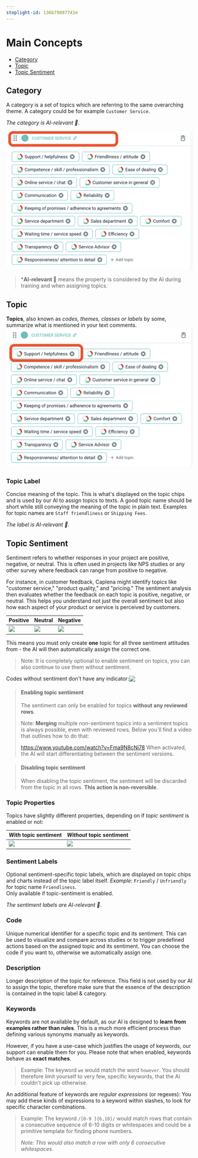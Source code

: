 ```yaml
---
stoplight-id: 136b79897741e
---
```


# Main Concepts

* [Category](#category)
* [Topic](#topic)
* [Topic Sentiment](#topic-sentiment)

## Category 

A category is a set of topics which are referring to the same overarching theme. A category could be for example `Customer Service`.

*The category is AI-relevant 🤖*.

![Screenshot 2024-08-27 at 15.17.16.png](<../assets/images/Screenshot 2024-08-27 at 15.17.16.png>)

<!-- theme: info -->

> ***AI-relevant 🤖** means the property is considered by the AI during training and when assigning topics.


## Topic

**Topics**, also known as *codes, themes, classes or labels* by some, summarize what is mentioned in your text comments.
![Screenshot 2024-08-27 at 15.20.34.png](<../assets/images/Screenshot 2024-08-27 at 15.20.34.png>)

### Topic Label

Concise meaning of the topic. This is what's displayed on the topic chips and is used by our AI to assign topics to texts. A good topic name should be short while still conveying the meaning of the topic in plain text. Examples for topic names are `Staff friendliness` or `Shipping Fees`.

*The label is AI-relevant 🤖*.

## Topic Sentiment
Sentiment refers to whether responses in your project are positive, negative, or neutral. This is often used in projects like NPS studies or any other survey where feedback can range from positive to negative.

For instance, in customer feedback, Caplena might identify topics like "customer service," "product quality," and "pricing." The sentiment analysis then evaluates whether the feedback on each topic is positive, negative, or neutral. This helps you understand not just the overall sentiment but also how each aspect of your product or service is perceived by customers.



| Positive | Neutral  | Negative  |
|---|---|---|
| <img src="https://raw.github.com/caplena/knowledge-base/master/docs/images/topic_positive.png" style="width:170px;"/> | <img src="https://raw.github.com/caplena/knowledge-base/master/docs/images/topic_neutral.png" style="width:170px;"/> |  <img src="https://raw.github.com/caplena/knowledge-base/master/docs/images/topic_negative.png" style="width:170px;"/> |

This means you must only create **one** topic for all three sentiment attitudes from - the AI will then automatically assign the correct one.

<!-- theme: info -->

> Note: It is completely optional to enable sentiment on topics, you can also continue to use them without sentiment.

<div style="display:flex; align-items: center">
<div>Codes without sentiment don't have any indicator:</div>
<img src="https://raw.github.com/caplena/knowledge-base/master/docs/images/topic_no_code.png" style="width:100px;"/>
</div>
<!-- theme: warning -->

> #### Enabling topic sentiment
>
> The sentiment can only be enabled for topics **without any reviewed rows**. 
>
> Note: **Merging** multiple non-sentiment topics into a sentiment topics is always possible, even with reviewed rows. Below you´ll find a video that outlines how to do that:
>
> https://www.youtube.com/watch?v=Fma9N8cNi78
> When activated, the AI will start differentiating between the sentiment versions.

<!-- theme: warning -->
> #### Disabling topic sentiment
>
> When disabling the topic sentiment, the sentiment will be discarded from the topic in all rows. **This action is non-reversible**.

### Topic Properties

Topics have slightly different properties, depending on if *topic sentiment* is enabled or not:

| *With* topic sentiment | *Without* topic sentiment |
|---|---|
| <img src="https://raw.github.com/caplena/knowledge-base/master/docs/images/topic_with_sentiment.png" style="width:330px;"/> | <img src="https://raw.github.com/caplena/knowledge-base/master/docs/images/topic_wo_sentiment.png" style="width:330px;"/> |



### Sentiment Labels

Optional sentiment-specific topic labels, which are displayed on topic chips and charts instead of the topic label   itself. 
*Example:* `Friendly` / `Unfriendly` for topic name `Friendliness`. <br>Only available if topic-sentiment is enabled.

*The sentiment labels are AI-relevant 🤖*.

### Code

Unique numerical identifier for a specific topic and its sentiment. This can be used to visualize and compare across studies or to trigger predefined actions based on the assigned topic and its sentiment. You can choose the code if you want to, otherwise we automatically assign one.

### Description

Longer description of the topic for reference. This field is not used by our AI to assign the topic, therefore make sure that the essence of the description is contained in the topic label & category.


### Keywords

Keywords are not available by default, as our AI is designed to **learn from examples rather than rules**. This is a much more efficient process than defining various synonyms manually as keywords.

However, if you have a use-case which justifies the usage of keywords, our support can enable them for you. Please note that when enabled, keywords behave as **exact matches**.

<!-- theme: info -->

> Example: The keyword `we` would match the word `however`. You should therefore limit yourself to very few, specific keywords, that the AI couldn't pick up otherwise.

An additional feature of keywords are *regular expressions* (or regexes): You may add these kinds of expressions to a keyword within slashes, to look for specific character combinations. 

<!-- theme: info -->

> Example: The keyword `/[0-9 ]{6,10}/` would match rows that contain a consecutive sequence of 6-10 digits or whitespaces and could be a primitive template for finding phone numbers.
>
> *Note: This would also match a row with only 6 consecutive whitespaces.*





